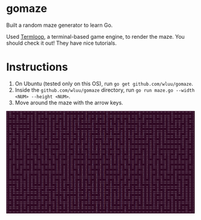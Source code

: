 # gomaze
Built a random maze generator to learn Go.

Used [Termloop](https://github.com/JoelOtter/termloop), a terminal-based game engine, to render the maze.
You should check it out! They have nice tutorials.

# Instructions

1. On Ubuntu (tested only on this OS), run `go get github.com/wluu/gomaze`.
2. Inside the `github.com/wluu/gomaze` directory, run `go run maze.go --width <NUM> --height <NUM>`.
3. Move around the maze with the arrow keys.

![My maze](./my_maze.png)

